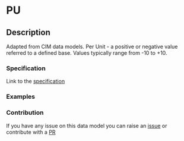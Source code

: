 # PU

## Description 

Adapted from CIM data models. Per Unit - a positive or negative value referred to a defined base. Values typically range from -10 to +10.
### Specification

Link to the [specification](https://smart-data-models.github.io/dataModel.EnergyCIM/PU/doc/spec.md)
### Examples
### Contribution

 If you have any issue on this data model you can raise an [issue](https://github.com/smart-data-models/dataModel.EnergyCIM/issues)  or contribute with a [PR](https://github.com/smart-data-models/dataModel.EnergyCIM/pulls)